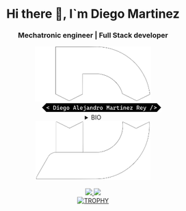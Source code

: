 <div align="center">

# Hi there 👋, I`m Diego Martinez

### Mechatronic engineer | Full Stack developer

</div>

<div align="center">
    <div align="center">
        <img height="130em" src="public/logo/logo_top_light2.png">
    </div>
    <img style="margin-left: 40px;" width="280em" src="public/logo/title.png">
    <details>
        <summary align="center">
            BIO
        </summary>
        <p>Professional in mechatronics engineering 🤖 with experience in the area of technical service, automation, programming, commercial support and formulation of project solutions, with knowledge in areas of technological development and management⚒️. I am a person passionate about technology and application development 👨‍💻 where I have learned to adapt to changes and the different dynamics that arise in the digital field developing activities in a teamwork environment. I seek to expand my knowledge as a full stack developer from new experiences in different productive areas 🚀 contributing my knowledge to continue growing both in my personal and professional life.🌏</p>
    </details>
    <div align="center">
        <img height="138em" src="public/logo/logo_button_light2.png">
    </div>
</div>

<br>

<div align="center">
    <a href="https://github.com/DiegoMartinezRey" title="Diego Martinez">
        <img height="180em" src="https://github-readme-stats-eight-theta.vercel.app/api?username=DiegoMartinezRey&show_icons=true&theme=algolia&include_all_commits=true&count_private=true"/>
        <img height="180em" src="https://github-readme-stats-eight-theta.vercel.app/api/top-langs/?username=DiegoMartinezRey&layout=compact&langs_count=8&theme=algolia"/>
    </a>
</div>

<div align=center>
    <a href="https://github.com/DiegoMartinezRey" title="Diego Martinez">
        <img align="center" width=85% src="https://github-profile-trophy.vercel.app/?username=DiegoMartinezRey&theme=algolia&row=1&column=7&margin-h=15&margin-w=5" alt="TROPHY" />
    </a>
</div>

<!--
**DiegoMartinezRey/DiegoMartinezRey** is a ✨ _special_ ✨ repository because its `README.md` (this file) appears on your GitHub profile.

Here are some ideas to get you started:

- 🔭 I’m currently working on ...
- 🌱 I’m currently learning ...
- 👯 I’m looking to collaborate on ...
- 🤔 I’m looking for help with ...
- 💬 Ask me about ...
- 📫 How to reach me: ...
- 😄 Pronouns: ...
- ⚡ Fun fact: ...
  -->
